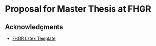 # Proposal for Master Thesis at FHGR

## Acknowledgments
- [FHGR Latex Template](https://github.com/giodi/Vorlage-FHGR)